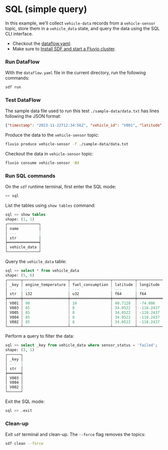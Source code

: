 # SQL (simple query)

In this example, we'll collect `vehicle-data` records from a `vehicle-sensor` topic, store them in a `vehicle_data` state, and query the data using the SQL CLI interface.

* Checkout the [dataflow.yaml](./dataflow.yaml).
* Make sure to [Install SDF and start a Fluvio cluster].

### Run DataFlow

With the `dataflow.yaml` file in the current directory, run the following commands:

```bash
sdf run
```

### Test DataFlow

The sample data file used to run this test `./sample-data/data.txt` has lines following the JSON format:

```json
{"timestamp": "2023-11-22T12:34:56Z", "vehicle_id": "V001", "latitude": 40.7128, "longitude": -74.0060, "speed": 60, "engine_temperature": 90, "engine_rpm": 2000, "fuel_consumption": 10, "sensor_status": "ok" }
```

Produce the data to the `vehicle-sensor` topic:

```bash
fluvio produce vehicle-sensor -f ./sample-data/data.txt
```

Checkout the data in `vehicle-sensor` topic:

```bash
fluvio consume vehicle-sensor -Bd
```

### Run SQL commands


On the `sdf` runtime terminal, first enter the SQL mode:

```bash
>> sql
```

List the tables using `show tables` command:

```sql
sql >> show tables
shape: (1, 1)
┌──────────────┐
│ name         │
│ ---          │
│ str          │
╞══════════════╡
│ vehicle_data │
└──────────────┘
```

Query the `vehicle_data` table:

```sql
sql >> select * from vehicle_data
shape: (5, 6)
┌──────┬────────────────────┬──────────────────┬──────────┬───────────┬───────────────┐
│ _key ┆ engine_temperature ┆ fuel_consumption ┆ latitude ┆ longitude ┆ sensor_status │
│ ---  ┆ ---                ┆ ---              ┆ ---      ┆ ---       ┆ ---           │
│ str  ┆ i32                ┆ u32              ┆ f64      ┆ f64       ┆ str           │
╞══════╪════════════════════╪══════════════════╪══════════╪═══════════╪═══════════════╡
│ V001 ┆ 90                 ┆ 10               ┆ 40.7128  ┆ -74.006   ┆ ok            │
│ V003 ┆ 85                 ┆ 8                ┆ 34.0522  ┆ -118.2437 ┆ failed        │
│ V005 ┆ 85                 ┆ 8                ┆ 34.0522  ┆ -118.2437 ┆ ok            │
│ V004 ┆ 85                 ┆ 8                ┆ 34.0522  ┆ -118.2437 ┆ failed        │
│ V002 ┆ 85                 ┆ 8                ┆ 34.0522  ┆ -118.2437 ┆ failed        │
└──────┴────────────────────┴──────────────────┴──────────┴───────────┴───────────────┘
```

Perform a query to filter the data:

```sql
sql >> select _key from vehicle_data where sensor_status = 'failed';
shape: (3, 1)
┌──────┐
│ _key │
│ ---  │
│ str  │
╞══════╡
│ V003 │
│ V004 │
│ V002 │
└──────┘
```

Exit the SQL mode:

```bash
sql >> .exit
```

### Clean-up

Exit `sdf` terminal and clean-up. The `--force` flag removes the topics:

```bash
sdf clean --force
```

[Install SDF and start a Fluvio cluster]: /README.MD#prerequisites
